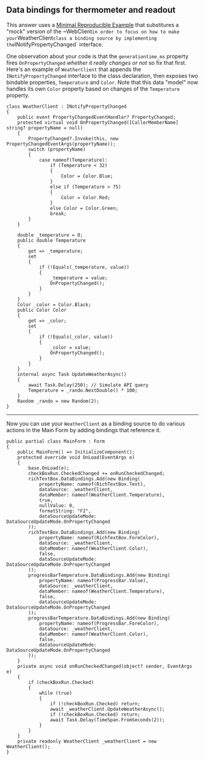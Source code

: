 ## Data bindings for thermometer and readout

This answer uses a [Minimal Reproducible Example](https://stackoverflow.com/help/minimal-reproducible-example) that substitures a "mock" version of the ~WebClient` in order to focus on how to make your `WeatherClient` class a binding source by implementing the `INotifyPropertyChanged` interface.

One observation about your code is that the `generationtime_ms` property fires `OnPropertyChanged` _whether it really changes or not_ so fix that first. Here's an example of `WeatherClient` that appends the `INotifyPropertyChanged` interface to the class declaration, then exposes two bindable properties, `Temperature` and `Color`. Note that this data "model" now handles its own `Color` property based on changes of the `Temperature` property.

    class WeatherClient : INotifyPropertyChanged
    {
        public event PropertyChangedEventHandler? PropertyChanged;
        protected virtual void OnPropertyChanged([CallerMemberName] string? propertyName = null)
        {
            PropertyChanged?.Invoke(this, new PropertyChangedEventArgs(propertyName));
            switch (propertyName)
            {
                case nameof(Temperature):
                    if (Temperature < 32)
                    {
                        Color = Color.Blue;
                    }
                    else if (Temperature > 75)
                    {
                        Color = Color.Red;
                    }
                    else Color = Color.Green;
                    break;
            }
        }

        double _temperature = 0;
        public double Temperature
        {
            get => _temperature;
            set
            {
                if (!Equals(_temperature, value))
                {
                    _temperature = value;
                    OnPropertyChanged();
                }
            }
        }
        Color _color = Color.Black;
        public Color Color
        {
            get => _color;
            set
            {
                if (!Equals(_color, value))
                {
                    _color = value;
                    OnPropertyChanged();
                }
            }
        }
        internal async Task UpdateWeatherAsync()
        {
            await Task.Delay(250); // Simulate API query
            Temperature = _rando.NextDouble() * 100;
        }
        Random _rando = new Random(2);
    }

***

Now you can use your `WeatherClient` as a binding source to do various actions in the Main Form by adding bindings that reference it.

    public partial class MainForm : Form
    {
        public MainForm() => InitializeComponent();
        protected override void OnLoad(EventArgs e)
        {
            base.OnLoad(e);
            checkBoxRun.CheckedChanged += onRunCheckedChanged;
            richTextBox.DataBindings.Add(new Binding(
                propertyName: nameof(RichTextBox.Text),
                dataSource: _weatherClient,
                dataMember: nameof(WeatherClient.Temperature),
                true,
                nullValue: 0,
                formatString: "F2",
                dataSourceUpdateMode: DataSourceUpdateMode.OnPropertyChanged
            ));
            richTextBox.DataBindings.Add(new Binding(
                propertyName: nameof(RichTextBox.ForeColor),
                dataSource: _weatherClient,
                dataMember: nameof(WeatherClient.Color),
                false,
                dataSourceUpdateMode: DataSourceUpdateMode.OnPropertyChanged
            ));
            progressBarTemperature.DataBindings.Add(new Binding(
                propertyName: nameof(ProgressBar.Value),
                dataSource: _weatherClient,
                dataMember: nameof(WeatherClient.Temperature),
                false,
                dataSourceUpdateMode: DataSourceUpdateMode.OnPropertyChanged
            ));
            progressBarTemperature.DataBindings.Add(new Binding(
                propertyName: nameof(ProgressBar.ForeColor),
                dataSource: _weatherClient,
                dataMember: nameof(WeatherClient.Color),
                false,
                dataSourceUpdateMode: DataSourceUpdateMode.OnPropertyChanged
            ));
        }
        private async void onRunCheckedChanged(object? sender, EventArgs e)
        {
            if (checkBoxRun.Checked)
            {
                while (true)
                {
                    if (!checkBoxRun.Checked) return;
                    await _weatherClient.UpdateWeatherAsync();
                    if (!checkBoxRun.Checked) return;
                    await Task.Delay(TimeSpan.FromSeconds(2));
                }
            }
        }
        private readonly WeatherClient _weatherClient = new WeatherClient();
    }



